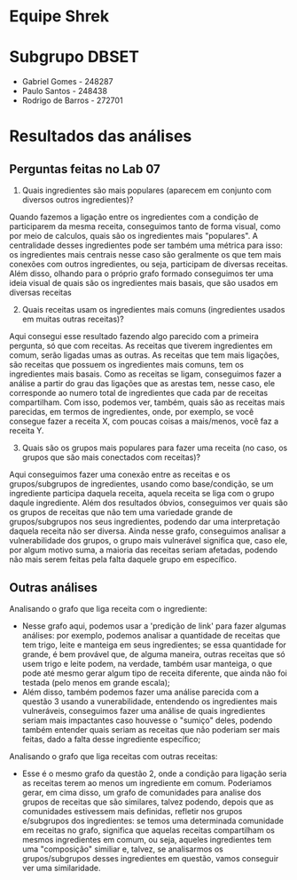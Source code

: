 # Equipe Shrek

# Subgrupo DBSET

- Gabriel Gomes - 248287
- Paulo Santos - 248438
- Rodrigo de Barros - 272701

# Resultados das análises

## Perguntas feitas no Lab 07

1) Quais ingredientes são mais populares (aparecem em conjunto com diversos outros ingredientes)?
   
Quando fazemos a ligação entre os ingredientes com a condição de participarem da mesma receita, conseguimos tanto de forma visual, como por meio de calculos, quais são os ingredientes mais "populares". A centralidade desses ingredientes pode ser também uma métrica para isso: os ingredientes mais centrais nesse caso são geralmente os que tem mais conexões com outros ingredientes, ou seja, participam de diversas receitas. Além disso, olhando para o próprio grafo formado conseguimos ter uma ideia visual de quais são os ingredientes mais basais, que são usados em diversas receitas


2) Quais receitas usam os ingredientes mais comuns (ingredientes usados em muitas outras receitas)?

Aqui consegui esse resultado fazendo algo parecido com a primeira pergunta, só que com receitas. As receitas que tiverem ingredientes em comum, serão ligadas umas as outras. As receitas que tem mais ligações, são receitas que possuem os ingredientes mais comuns, tem os ingredientes mais basais. Como as receitas se ligam, conseguimos fazer a análise a partir do grau das ligações que as arestas tem, nesse caso, ele corresponde ao numero total de ingredientes que cada par de receitas compartilham. Com isso, podemos ver, também, quais são as receitas mais parecidas, em termos de ingredientes, onde, por exemplo, se você consegue fazer a receita X, com poucas coisas a mais/menos, você faz a receita Y.


3) Quais são os grupos mais populares para fazer uma receita (no caso, os grupos que são mais conectados com receitas)?

Aqui conseguimos fazer uma conexão entre as receitas e os grupos/subgrupos de ingredientes, usando como base/condição, se um ingrediente participa daquela receita, aquela receita se liga com o grupo daqule ingrediente. Além dos resultados óbvios, conseguimos ver quais são os grupos de receitas que não tem uma variedade grande de grupos/subgrupos nos seus ingredientes, podendo dar uma interpretação daquela receita não ser diversa. Ainda nesse grafo, conseguimos analisar a vulnerabilidade dos grupos, o grupo mais vulnerável significa que, caso ele, por algum motivo suma, a maioria das receitas seriam afetadas, podendo não mais serem feitas pela falta daquele grupo em específico.


## Outras análises
 
Analisando o grafo que liga receita com o ingrediente:

- Nesse grafo aqui, podemos usar a 'predição de link' para fazer algumas análises: por exemplo, podemos analisar a quantidade de receitas que tem trigo, leite e manteiga em seus ingredientes; se essa quantidade for grande, é bem provável que, de alguma maneira, outras receitas que só usem trigo e leite  podem, na verdade, também usar manteiga, o que pode até mesmo gerar algum tipo de receita diferente, que ainda não foi testada (pelo menos em grande escala);
- Além disso, também podemos fazer uma análise parecida com a questão 3 usando a vunerabilidade, entendendo os ingredientes mais vulneráveis, conseguimos fazer uma análise de quais ingredientes seriam mais impactantes caso houvesse o "sumiço" deles, podendo também entender quais seriam as receitas que não poderiam ser mais feitas, dado a falta desse ingrediente específico;

Analisando o grafo que liga receitas com outras receitas:

- Esse é o mesmo grafo da questão 2, onde a condição para ligação seria as receitas terem ao menos um ingrediente em comum. Poderiamos gerar, em cima disso, um grafo de comunidades para analise dos grupos de receitas que são similares, talvez podendo, depois que as comunidades estivessem mais definidas, refletir nos grupos e/subgrupos dos ingredientes: se temos uma determinada comunidade em receitas no grafo, significa que aquelas receitas compartilham os mesmos ingredientes em comum, ou seja, aqueles ingredientes tem uma "composição" similiar e, talvez, se analisarmos os grupos/subgrupos desses ingredientes em questão, vamos conseguir ver uma similaridade.

